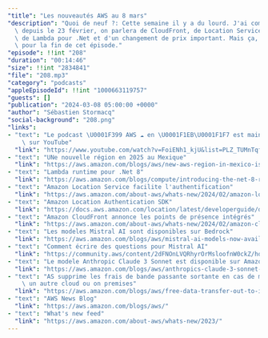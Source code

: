 ```yaml
---
"title": "Les nouveautés AWS au 8 mars"
"description": "Quoi de neuf ?: Cette semaine il y a du lourd. J'ai compté 61 nouveautés\
  \ depuis le 23 février, on parlera de CloudFront, de Location Service, de Bedrock,\
  \ de Lambda pour .Net et d'un changement de prix important. Mais ça, je le garde\
  \ pour la fin de cet épisode."
"episode": !!int "208"
"duration": "00:14:46"
"size": !!int "2834841"
"file": "208.mp3"
"category": "podcasts"
"appleEpisodeId": !!int "1000663119757"
"guests": []
"publication": "2024-03-08 05:00:00 +0000"
"author": "Sébastien Stormacq"
"social-background": "208.png"
"links":
- "text": "Le podcast \U0001F399 AWS ☁️ en \U0001F1EB\U0001F1F7 est maintenant disponible\
    \ sur YouTube"
  "link": "https://www.youtube.com/watch?v=FoiENh1_kjU&list=PLZ_TUMnTqfu9lG7nh_3VHJ1iM2q9grWvd&pp=gAQBiAQB"
- "text": "UNe nouvelle région en 2025 au Mexique"
  "link": "https://aws.amazon.com/blogs/aws/new-aws-region-in-mexico-is-in-the-works/"
- "text": "Lambda runtime pour .Net 8"
  "link": "https://aws.amazon.com/blogs/compute/introducing-the-net-8-runtime-for-aws-lambda/"
- "text": "Amazon Location Service facilite l'authentification"
  "link": "https://aws.amazon.com/about-aws/whats-new/2024/02/amazon-location-service-authentication-ios-android/"
- "text": "Amazon Location Authentication SDK"
  "link": "https://docs.aws.amazon.com/location/latest/developerguide/dev-location-libraries.html#loc-sdk-auth"
- "text": "Amazon CloudFront annonce les points de présence intégrés"
  "link": "https://aws.amazon.com/about-aws/whats-new/2024/02/amazon-cloudfront-availability-embedded-pops/"
- "text": "Les modeles Mistral AI sont disponibles sur Bedrock"
  "link": "https://aws.amazon.com/blogs/aws/mistral-ai-models-now-available-on-amazon-bedrock/"
- "text": "Comment écrire des questions pour Mistral AI"
  "link": "https://community.aws/content/2dFNOnLVQRhyrOrMsloofnW0ckZ/how-to-prompt-mistral-ai-models-and-why"
- "text": "Le modele Anthropic Claude 3 Sonnet est disponible sur Amazon Bedrock"
  "link": "https://aws.amazon.com/blogs/aws/anthropics-claude-3-sonnet-foundation-model-is-now-available-in-amazon-bedrock/"
- "text": "AS supprime les frais de bande passante sortante en cas de migration vers\
    \ un autre cloud ou on premises"
  "link": "https://aws.amazon.com/blogs/aws/free-data-transfer-out-to-internet-when-moving-out-of-aws/"
- "text": "AWS News Blog"
  "link": "https://aws.amazon.com/blogs/aws/"
- "text": "What's new feed"
  "link": "https://aws.amazon.com/about-aws/whats-new/2023/"
---
```

